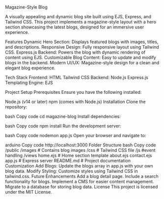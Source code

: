 Magazine-Style Blog

A visually appealing and dynamic blog site built using EJS, Express, and Tailwind CSS. This project implements a magazine-style layout with a hero section showcasing the latest blogs, designed for an immersive user experience.

Features
Dynamic Hero Section: Displays featured blogs with images, titles, and descriptions.
Responsive Design: Fully responsive layout using Tailwind CSS.
Express.js Backend: Powers the blog with dynamic rendering of content using EJS.
Customizable Blog Content: Easy to update and modify blogs in the backend.
Modern UI/UX: Magazine-style design for a clean and elegant blog experience.

Tech Stack
Frontend:
HTML
Tailwind CSS
Backend:
Node.js
Express.js
Templating Engine:
EJS


Project Setup
Prerequisites
Ensure you have the following installed:

Node.js (v14 or later)
npm (comes with Node.js)
Installation
Clone the repository:

bash
Copy code
cd magazine-blog
Install dependencies:

bash
Copy code
npm install
Run the development server:

bash
Copy code
nodemon app.js
Open your browser and navigate to:

arduino
Copy code
http://localhost:3000
Folder Structure
bash
Copy code
/public
  /images         # Contains blog images
  /css            # Tailwind CSS file
  /js             #event handling
/views
  home.ejs         # Home section template
  about.ejs
  contact.ejs
app.js            # Express server
README.md         # Project documentation
Customization
Add Blogs: Update the blogs array in app.js with your own blog data.
Modify Styling: Customize styles using Tailwind CSS in tailwind.css.
Future Enhancements
Add a blog detail page.
Include a search functionality for blogs.
Implement a CMS for easier content management.
Migrate to a database for storing blog data.
License
This project is licensed under the MIT License.

